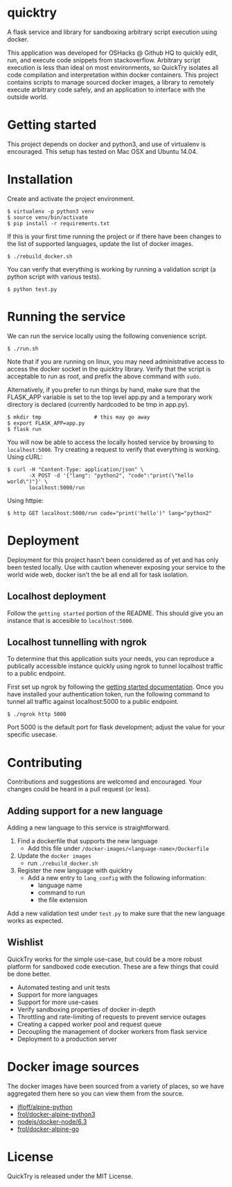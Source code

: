 # quicktry

A flask service and library for sandboxing arbitrary script execution using
docker.

This application was developed for OSHacks @ Github HQ to quickly edit, run,
and execute code snippets from stackoverflow. Arbitrary script execution is
less than ideal on most environments, so QuickTry isolates all code compilation
and interpretation within docker containers. This project contains scripts to
manage sourced docker images, a library to remotely execute arbitrary code
safely, and an application to interface with the outside world.

# Getting started
This project depends on docker and python3, and use of virtualenv is
encouraged. This setup has tested on Mac OSX and Ubuntu 14.04.

# Installation
Create and activate the project environment.
```
$ virtualenv -p python3 venv
$ source venv/bin/activate
$ pip install -r requirements.txt
```

If this is your first time running the project or if there have been changes to
the list of supported languages, update the list of docker images.
```
$ ./rebuild_docker.sh
```

You can verify that everything is working by running a validation script (a
python script with various tests).
```
$ python test.py
```

# Running the service
We can run the service locally using the following convenience script.
```
$ ./run.sh
```
Note that if you are running on linux, you may need administrative access to
access the docker socket in the quicktry library. Verify that the script is
acceptable to run as root, and prefix the above command with `sudo`.

Alternatively, if you prefer to run things by hand, make sure that the
FLASK_APP variable is set to the top level app.py and a temporary work
directory is declared (currently hardcoded to be tmp in app.py).
```
$ mkdir tmp                 # this may go away
$ export FLASK_APP=app.py
$ flask run
```

You will now be able to access the locally hosted service by browsing to
`localhost:5000`. Try creating a request to verify that everything is working.
Using cURL:
```
$ curl -H "Content-Type: application/json" \
       -X POST -d '{"lang": "python2", "code":"print(\"hello world\")"}' \
       localhost:5000/run
```

Using httpie:
```
$ http GET localhost:5000/run code="print('hello')" lang="python2"
```

# Deployment
Deployment for this project hasn't been considered as of yet and has only been
tested locally. Use with caution whenever exposing your service to the world
wide web, docker isn't the be all end all for task isolation.

## Localhost deployment
Follow the `getting started` portion of the README. This should give you an
instance that is accesible to `localhost:5000`.

## Localhost tunnelling with ngrok
To determine that this application suits your needs, you can
reproduce a publically accessible instance quickly using ngrok to tunnel
localhost traffic to a public endpoint.

First set up ngrok by following the [getting started
documentation](https://dashboard.ngrok.com/get-started). Once you have
installed your authentication token, run the following command to tunnel all
traffic against localhost:5000 to a public endpoint.

```
$ ./ngrok http 5000
```

Port 5000 is the default port for flask development; adjust the value for your
specific usecase.


# Contributing
Contributions and suggestions are welcomed and encouraged. Your changes could
be heard in a pull request (or less).

## Adding support for a new language
Adding a new language to this service is straightforward.

1. Find a dockerfile that supports the new language
    * Add this file under `/docker-images/<language-name>/Dockerfile`
2. Update the `docker images`
    * run `./rebuild_docker.sh`
3. Register the new language with quicktry
    * Add a new entry to `lang_config` with the following information:
        - language name
        - command to run
        - the file extension

Add a new validation test under `test.py` to make sure that the new language
works as expected.

## Wishlist
QuickTry works for the simple use-case, but could be a more robust platform for
sandboxed code execution. These are a few things that could be done better.

* Automated testing and unit tests
* Support for more languages
* Support for more use-cases
* Verify sandboxing properties of docker in-depth
* Throttling and rate-limiting of requests to prevent service outages
* Creating a capped worker pool and request queue
* Decoupling the management of docker workers from flask service
* Deployment to a production server

# Docker image sources
The docker images have been sourced from a variety of places, so we have
aggregated them here so you can view them from the source.

* [jfloff/alpine-python](https://github.com/jfloff/alpine-python)
* [frol/docker-alpine-python3](https://github.com/frol/docker-alpine-python3)
* [nodejs/docker-node/6.3](https://github.com/nodejs/docker-node)
* [frol/docker-alpine-go](https://github.com/frol/docker-alpine-go)

# License
QuickTry is released under the MIT License.

